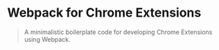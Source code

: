 # Webpack for Chrome Extensions

> A minimalistic boilerplate code for developing Chrome Extensions using Webpack.

